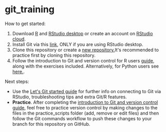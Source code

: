 # git_training
How to get started:

1. Download [R](https://cran.r-project.org/bin/windows/base/) and [RStudio desktop](https://www.rstudio.com/products/rstudio/download/) or create an account on [RStudio cloud](https://login.rstudio.cloud/login?redirect=%2F).
2. Install Git via this [link](https://git-scm.com/book/en/v2/Getting-Started-Installing-Git), ONLY if you are using RStudio desktop.
3. Clone this repository or create a [new repository.](./guides/how_to_create_a_repo.md)It's recommended to practice first by cloning this repository.
4. Follow the introduction to Git and version control for R users [guide](./guides/introduction_to_git.md), along with the exercises included. Alternatively, for Python users see [here.](https://github.com/NHSDigital/rap-community-of-practice/blob/main/development-approach/01_intro-to-git.md).

Next steps:
* Use the [Let's Git started guide](https://happygitwithr.com/index.html) for further info on connecting to Git via RStudio, troubleshooting tips and extra Git/R features.
* **Practice**. After completing the [introduction to Git and version control guide](./guides/introduction_to_git.md), feel free to practice version control by making changes to the files in the practice_scripts folder (add, remove or edit files) and then follow the Git commands workflow to push these changes to your branch for this repository on GitHub. 
